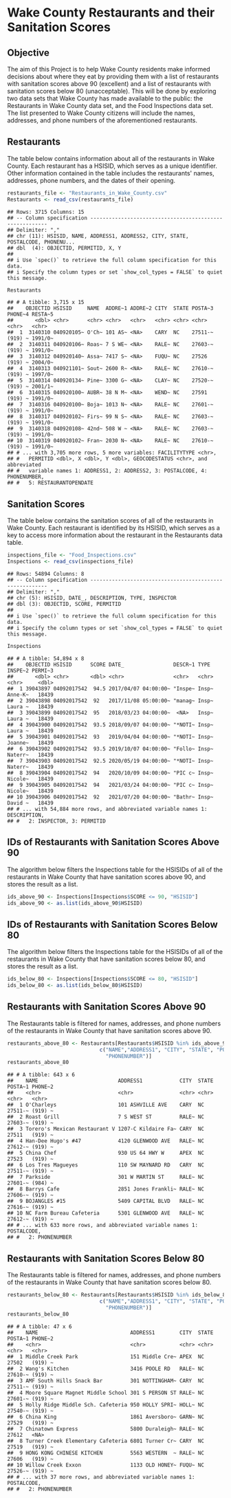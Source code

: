 # Wake County Restaurants and their Sanitation Scores

## Objective

The aim of this Project is to help Wake County residents make informed decisions
about where they eat by providing them with a list of restaurants with
sanitation scores above 90 (excellent) and a list of restaurants with
sanitation scores below 80 (unacceptable). This will be done by exploring two
data sets that Wake County has made available to the public: the Restaurants in
Wake County data set, and the Food Inspections data set. The list presented to
Wake County citizens will include the names, addresses, and phone numbers of the
aforementioned restaurants.


## Restaurants

The table below contains information about all of the restaurants in Wake
County. Each restaurant has a HSISID, which serves as a unique identifier. Other
information contained in the table includes the restaurants' names, addresses,
phone numbers, and the dates of their opening.


```r
restaurants_file <- "Restaurants_in_Wake_County.csv"
Restaurants <- read_csv(restaurants_file)
```

```
## Rows: 3715 Columns: 15
## -- Column specification --------------------------------------------------------
## Delimiter: ","
## chr (11): HSISID, NAME, ADDRESS1, ADDRESS2, CITY, STATE, POSTALCODE, PHONENU...
## dbl  (4): OBJECTID, PERMITID, X, Y
## 
## i Use `spec()` to retrieve the full column specification for this data.
## i Specify the column types or set `show_col_types = FALSE` to quiet this message.
```

```r
Restaurants
```

```
## # A tibble: 3,715 x 15
##    OBJECTID HSISID     NAME  ADDRE~1 ADDRE~2 CITY  STATE POSTA~3 PHONE~4 RESTA~5
##       <dbl> <chr>      <chr> <chr>   <chr>   <chr> <chr> <chr>   <chr>   <chr>  
##  1  3140310 040920105~ O'Ch~ 101 AS~ <NA>    CARY  NC    27511-~ (919) ~ 1991/0~
##  2  3140311 040920106~ Roas~ 7 S WE~ <NA>    RALE~ NC    27603-~ (919) ~ 1991/0~
##  3  3140312 040920140~ Assa~ 7417 S~ <NA>    FUQU~ NC    27526   (919) ~ 2004/0~
##  4  3140313 040921101~ Sout~ 2600 R~ <NA>    RALE~ NC    27610-~ (919) ~ 1997/0~
##  5  3140314 040920134~ Pine~ 3300 G~ <NA>    CLAY~ NC    27520-~ (919) ~ 2001/1~
##  6  3140315 040920100~ AUBR~ 38 N M~ <NA>    WEND~ NC    27591   (919) ~ 1991/0~
##  7  3140316 040920100~ Boja~ 1013 N~ <NA>    RALE~ NC    27601-~ (919) ~ 1991/0~
##  8  3140317 040920102~ Firs~ 99 N S~ <NA>    RALE~ NC    27603-~ (919) ~ 1991/0~
##  9  3140318 040920108~ 42nd~ 508 W ~ <NA>    RALE~ NC    27603-~ (919) ~ 1991/0~
## 10  3140319 040920102~ Fran~ 2030 N~ <NA>    RALE~ NC    27610-~ (919) ~ 1991/0~
## # ... with 3,705 more rows, 5 more variables: FACILITYTYPE <chr>,
## #   PERMITID <dbl>, X <dbl>, Y <dbl>, GEOCODESTATUS <chr>, and abbreviated
## #   variable names 1: ADDRESS1, 2: ADDRESS2, 3: POSTALCODE, 4: PHONENUMBER,
## #   5: RESTAURANTOPENDATE
```

## Sanitation Scores

The table below contains the sanitation scores of all of the restaurants in Wake
County. Each restaurant is identified by its HSISID, which serves as a key to
access more information about the restaurant in the Restaurants data table.


```r
inspections_file <- "Food_Inspections.csv"
Inspections <- read_csv(inspections_file)
```

```
## Rows: 54894 Columns: 8
## -- Column specification --------------------------------------------------------
## Delimiter: ","
## chr (5): HSISID, DATE_, DESCRIPTION, TYPE, INSPECTOR
## dbl (3): OBJECTID, SCORE, PERMITID
## 
## i Use `spec()` to retrieve the full column specification for this data.
## i Specify the column types or set `show_col_types = FALSE` to quiet this message.
```

```r
Inspections
```

```
## # A tibble: 54,894 x 8
##    OBJECTID HSISID      SCORE DATE_                DESCR~1 TYPE  INSPE~2 PERMI~3
##       <dbl> <chr>       <dbl> <chr>                <chr>   <chr> <chr>     <dbl>
##  1 39043897 04092017542  94.5 2017/04/07 04:00:00~ "Inspe~ Insp~ Anne-K~   18439
##  2 39043898 04092017542  92   2017/11/08 05:00:00~ "manag~ Insp~ Laura ~   18439
##  3 39043899 04092017542  95   2018/03/23 04:00:00~  <NA>   Insp~ Laura ~   18439
##  4 39043900 04092017542  93.5 2018/09/07 04:00:00~ "*NOTI~ Insp~ Laura ~   18439
##  5 39043901 04092017542  93   2019/04/04 04:00:00~ "*NOTI~ Insp~ Joanne~   18439
##  6 39043902 04092017542  93.5 2019/10/07 04:00:00~ "Follo~ Insp~ Naterr~   18439
##  7 39043903 04092017542  92.5 2020/05/19 04:00:00~ "*NOTI~ Insp~ Naterr~   18439
##  8 39043904 04092017542  94   2020/10/09 04:00:00~ "PIC c~ Insp~ Nicole~   18439
##  9 39043905 04092017542  94   2021/03/24 04:00:00~ "PIC c~ Insp~ Nicole~   18439
## 10 39043906 04092017542  92   2021/07/20 04:00:00~ "Bathr~ Insp~ David ~   18439
## # ... with 54,884 more rows, and abbreviated variable names 1: DESCRIPTION,
## #   2: INSPECTOR, 3: PERMITID
```

## IDs of Restaurants with Sanitation Scores Above 90

The algorithm below filters the Inspections table for the HSISIDs of all of the
restaurants in Wake County that have sanitation scores above 90, and stores the
result as a list.


```r
ids_above_90 <- Inspections[Inspections$SCORE <= 90, "HSISID"]
ids_above_90 <- as.list(ids_above_90$HSISID)
```

## IDs of Restaurants with Sanitation Scores Below 80

The algorithm below filters the Inspections table for the HSISIDs of all of the
restaurants in Wake County that have sanitation scores below 80, and stores the
result as a list.


```r
ids_below_80 <- Inspections[Inspections$SCORE <= 80, "HSISID"]
ids_below_80 <- as.list(ids_below_80$HSISID)
```

## Restaurants with Sanitation Scores Above 90

The Restaurants table is filtered for names, addresses, and phone numbers of the
restaurants in Wake County that have sanitation scores above 90.



```r
restaurants_above_80 <- Restaurants[Restaurants$HSISID %in% ids_above_90,
                              c("NAME","ADDRESS1", "CITY", "STATE", "POSTALCODE",
                                "PHONENUMBER")]
restaurants_above_80
```

```
## # A tibble: 643 x 6
##    NAME                          ADDRESS1            CITY  STATE POSTA~1 PHONE~2
##    <chr>                         <chr>               <chr> <chr> <chr>   <chr>  
##  1 O'Charleys                    101 ASHVILLE AVE    CARY  NC    27511-~ (919) ~
##  2 Roast Grill                   7 S WEST ST         RALE~ NC    27603-~ (919) ~
##  3 Torero's Mexican Restaurant V 1207-C Kildaire Fa~ CARY  NC    27511   (919) ~
##  4 Han-Dee Hugo's #47            4120 GLENWOOD AVE   RALE~ NC    27612-~ (919) ~
##  5 China Chef                    930 US 64 HWY W     APEX  NC    27523   (919) ~
##  6 Los Tres Magueyes             110 SW MAYNARD RD   CARY  NC    27511-~ (919) ~
##  7 Parkside                      301 W MARTIN ST     RALE~ NC    27601-~ (984) ~
##  8 Barrys Cafe                   2851 Jones Frankli~ RALE~ NC    27606-~ (919) ~
##  9 BOJANGLES #15                 5409 CAPITAL BLVD   RALE~ NC    27616-~ (919) ~
## 10 NC Farm Bureau Cafeteria      5301 GLENWOOD AVE   RALE~ NC    27612-~ (919) ~
## # ... with 633 more rows, and abbreviated variable names 1: POSTALCODE,
## #   2: PHONENUMBER
```

## Restaurants with Sanitation Scores Below 80

The Restaurants table is filtered for names, addresses, and phone numbers of the
restaurants in Wake County that have sanitation scores below 80.



```r
restaurants_below_80 <- Restaurants[Restaurants$HSISID %in% ids_below_80,
                              c("NAME","ADDRESS1", "CITY", "STATE", "POSTALCODE",
                                "PHONENUMBER")]
restaurants_below_80
```

```
## # A tibble: 47 x 6
##    NAME                              ADDRESS1        CITY  STATE POSTA~1 PHONE~2
##    <chr>                             <chr>           <chr> <chr> <chr>   <chr>  
##  1 Middle Creek Park                 151 Middle Cre~ APEX  NC    27502   (919) ~
##  2 Wang's Kitchen                    3416 POOLE RD   RALE~ NC    27610-~ (919) ~
##  3 AMF South Hills Snack Bar         301 NOTTINGHAM~ CARY  NC    27511-~ (919) ~
##  4 Moore Square Magnet Middle School 301 S PERSON ST RALE~ NC    27601-~ (919) ~
##  5 Holly Ridge Middle Sch. Cafeteria 950 HOLLY SPRI~ HOLL~ NC    27540-~ (919) ~
##  6 China King                        1861 Aversboro~ GARN~ NC    27529   (919) ~
##  7 Chinatown Express                 5800 Duraleigh~ RALE~ NC    27612   <NA>   
##  8 Turner Creek Elementary Cafeteria 6801 Turner Cr~ CARY  NC    27519   (919) ~
##  9 HONG KONG CHINESE KITCHEN         5563 WESTERN  ~ RALE~ NC    27606   (919) ~
## 10 Willow Creek Exxon                1133 OLD HONEY~ FUQU~ NC    27526-~ (919) ~
## # ... with 37 more rows, and abbreviated variable names 1: POSTALCODE,
## #   2: PHONENUMBER
```

